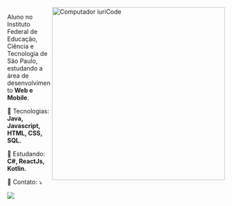 <img src="https://raw.githubusercontent.com/MicaelliMedeiros/micaellimedeiros/master/image/computer-illustration.png" min-width="400px" max-width="400px" width="400px" align="right" alt="Computador iuriCode">

<p align="left"> 
  Aluno no Instituto Federal de Educação, Ciência e Tecnologia de São Paulo, estudando a área de desenvolvimento <strong>Web e Mobile</strong>.<br>
</p>

<p align="left">
  🦄 Tecnologias: <strong>Java, Javascript, HTML, CSS, SQL.</strong>
</p>

<p align="left">
  💼 Estudando: <strong>C#, ReactJs, Kotlin.</strong>
</p>

<p align="left">
  💌 Contato: ⤵️
</p>

  <a href="#" alt="Linkedin">
  <img src="https://img.shields.io/badge/-Linkedin-0e76a8?style=flat-square&logo=Linkedin&logoColor=white&link=https://www.linkedin.com/in/guilherme-ferreira-a71531211/" /></a>
